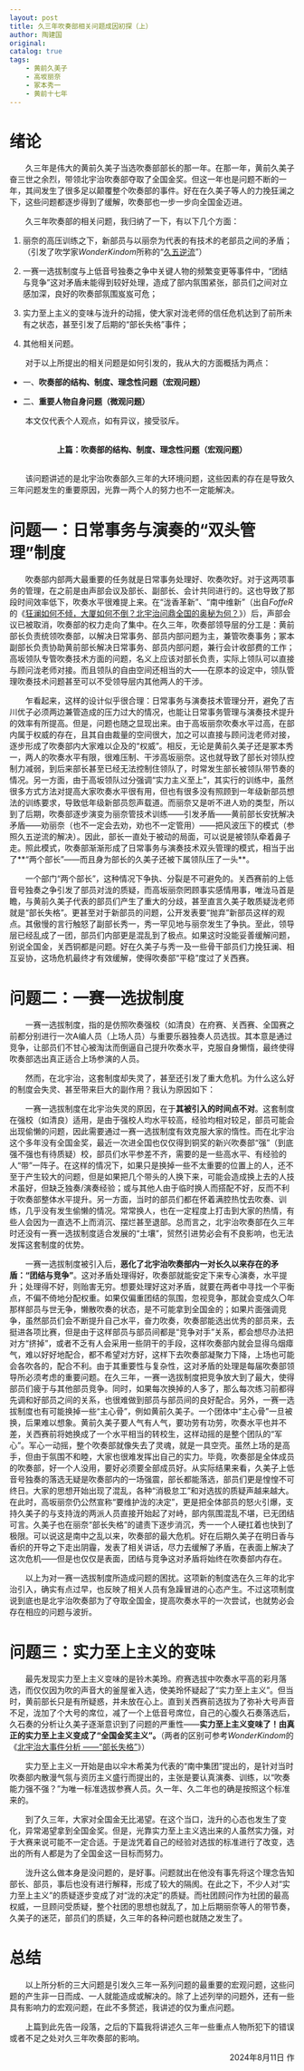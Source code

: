 ```yaml
---
layout: post
title: 久三年吹奏部相关问题成因初探（上）
author: 陶建国
original: 
catalog: true
tags:
    - 黄前久美子
    - 高坂丽奈
    - 冢本秀一
    - 黄前十七年
---
```


# 绪论

&emsp;&emsp;久三年是伟大的黄前久美子当选吹奏部部长的那一年。在那一年，黄前久美子奋三世之余烈，带领北宇治吹奏部夺取了全国金奖。但这一年也是问题不断的一年，其间发生了很多足以颠覆整个吹奏部的事件。好在在久美子等人的力挽狂澜之下，这些问题都逐步得到了缓解，吹奏部也一步一步向全国金迈进。

&emsp;&emsp;久三年吹奏部的相关问题，我归纳了一下，有以下几个方面：

1. 丽奈的高压训练之下，新部员与以丽奈为代表的有技术的老部员之间的矛盾；（引发了吹学家*WonderKindom*所称的“[久五逆流](/2023/10/12/jiuwuniliu/)”）

2. 一赛一选拔制度与上低音号独奏之争中关键人物的频繁变更等事件中，“团结与竞争”这对矛盾未能得到较好处理，造成了部内氛围紧张，部员们之间对立感加深，良好的吹奏部氛围岌岌可危；

3. 实力至上主义的变味与泷升的动摇，使大家对泷老师的信任危机达到了前所未有之状态，甚至引发了后期的“部长失格”事件；

4. 其他相关问题。

&emsp;&emsp;对于以上所提出的相关问题是如何引发的，我从大的方面概括为两点：

* 一、**吹奏部的结构、制度、理念性问题（宏观问题）**

* 二、**重要人物自身问题（微观问题）**

&emsp;&emsp;本文仅代表个人观点，如有异议，接受驳斥。

<br>
<center><b>上篇：吹奏部的结构、制度、理念性问题（宏观问题）</b></center>
<br>

&emsp;&emsp;该问题讲述的是北宇治吹奏部久三年的大环境问题，这些因素的存在是导致久三年问题发生的重要原因，光靠一两个人的努力也不一定能解决。

# 问题一：日常事务与演奏的“双头管理”制度

&emsp;&emsp;吹奏部内部两大最重要的任务就是日常事务处理好、吹奏吹好。对于这两项事务的管理，在之前是由声部会议及部长、副部长、会计共同进行的。这也导致了那段时间效率低下，吹奏水平很难提上来。在“泷香革新”、“南中维新”（出自*FoffeR*的《[狂澜如何不倾，大厦如何不倒？北宇治问鼎全国的奥秘为何？](/2024/04/25/kuanglanbuqing1/)》）后，声部会议已被取消，吹奏部的权力走向了集中。在久三年，吹奏部领导层的分工是：黄前部长负责统领吹奏部，以解决日常事务、部员内部问题为主，兼管吹奏事务；冢本副部长负责协助黄前部长解决日常事务、部员内部问题，兼行会计收部费的工作；高坂领队专管吹奏技术方面的问题，名义上应该对部长负责，实际上领队可以直接与顾问泷老师对接。而且领队的自由空间还相当的大——在原本的设定中，领队管理吹奏技术问题甚至可以不受领导层内其他两人的干涉。

&emsp;&emsp;乍看起来，这样的设计似乎很合理：日常事务与演奏技术管理分开，避免了吉川优子必须两边兼管造成的压力过大的情况，也能让日常事务管理与演奏技术提升的效率有所提高。但是，问题也随之显现出来。由于高坂丽奈吹奏水平过高，在部内属于权威的存在，且其自由裁量的空间很大，加之可以直接与顾问泷老师对接，逐步形成了吹奏部内大家难以企及的“权威”。相反，无论是黄前久美子还是冢本秀一，两人的吹奏水平有限，很难压制、干涉高坂丽奈。这也就导致了部长对领队控制力减弱，到后来部长甚至已经无法控制住领队了，时常发生部长被领队带节奏的情况。另一方面，由于高坂领队过分强调“实力主义至上”，其实行的训练中，虽然很多方式方法对提高大家吹奏水平很有用，但也有很多没有照顾到一年级新部员想法的训练要求，导致低年级新部员怨声载道。而丽奈又是听不进人劝的类型，所以到了后期，吹奏部逐步演变为丽奈管技术训练——引发矛盾——黄前部长安抚解决矛盾——劝丽奈（也不一定会去劝，劝也不一定管用）——把风波压下的模式（参照久五逆流的解决）。因此，部长一直处于被动的局面，可以说是被领队牵着鼻子走。照此模式，吹奏部渐渐形成了日常事务与演奏技术双头管理的模式，相当于出了**“两个部长”——而且身为部长的久美子还被下属领队压了一头**。

&emsp;&emsp;一个部门“两个部长”，这种情况下争执、分裂是不可避免的。关西赛前的上低音号独奏之争引发了部员对泷的质疑，而高坂丽奈罔顾事实感情用事，唯泷马首是瞻，与黄前久美子代表的部员们产生了重大的分歧，甚至直言久美子敢质疑泷老师就是“部长失格”。更甚至对于新部员的问题，公开发表要“抛弃”新部员这样的观点。其傲慢的言行触怒了副部长秀一，秀一罕见地与丽奈发生了争执。至此，领导层已经乱成了一团，部员们内部更是混乱到了极点。如果这时没能妥善缓解问题，别说全国金，关西铜都是问题。好在久美子与秀一及一些骨干部员们力挽狂澜、相互妥协，这场危机最终才有效缓解，使得吹奏部“平稳”度过了关西赛。

# 问题二：一赛一选拔制度

&emsp;&emsp;一赛一选拔制度，指的是仿照吹奏强校（如清良）在府赛、关西赛、全国赛之前都分别进行一次A编人员（上场人员）与重要乐器独奏人员选拔。其本意是通过竞争，让部员们不甘心被淘汰而倒逼自己提升吹奏水平，克服自身懒惰，最终使得吹奏部选出真正适合上场参演的人员。

&emsp;&emsp;然而，在北宇治，这套制度却失灵了，甚至还引发了重大危机。为什么这么好的制度会失灵、甚至带来巨大的副作用？我认为原因如下：

&emsp;&emsp;一赛一选拔制度在北宇治失灵的原因，在于**其被引入的时间点不对**。这套制度在强校（如清良）适用，是由于强校人均水平较高，经验均相对较足，部员可能会出现偷懒的问题，因此需要通过一赛一选拔制度有效克服大家的惰性。而在北宇治这个多年没有全国金奖，最近一次进全国也仅仅得到铜奖的新兴吹奏部“强”（到底强不强也有待质疑）校，部员们水平参差不齐，需要的是一些高水平、有经验的人“带”一阵子。在这样的情况下，如果只是换掉一些不太重要的位置上的人，还不至于产生较大的问题，但是如果把几个带头的人换下来，可能会造成换上去的人技术虽好，但缺乏独奏/演奏经验；或与其他人由于临时换人而搭配不好，反而不利于吹奏部整体水平提升。另一方面，当时的部员们都在怀着满腔热忱去吹奏、训练，几乎没有发生偷懒的情况。常常换人，也在一定程度上打击到大家的热情，有些人会因为一直选不上而消沉、摆烂甚至退部。总而言之，北宇治吹奏部在久三年时还没有一赛一选拔制度适合发展的“土壤”，贸然引进势必会有不良影响，也无法发挥这套制度的优势。

&emsp;&emsp;一赛一选拔制度被引入后，**恶化了北宇治吹奏部内一对长久以来存在的矛盾：“团结与竞争”**。这对矛盾处理得好，吹奏部就能安定下来专心演奏，水平提升；处理得不好，则贻害无穷。想要处理好这对矛盾，就要在两者中寻找一个平衡点，不偏不倚地分配权重。如果仅偏重团结的氛围，忽视竞争，那就会变成久〇年那样部员与世无争，懒散吹奏的状态，是不可能拿到全国金的；如果片面强调竞争，虽然部员们会不断提升自己水平，奋力吹奏，吹奏部能选出优秀的部员来，去挺进各项比赛，但是由于这样部员与部员间都是“竞争对手”关系，都会想尽办法把对方“挤掉”，或者不乏有人会采用一些阴干的手段，这样吹奏部内就会显得乌烟瘴气，难以好好地配合，都不希望对方好，这样下去吹奏部凝聚力下降，上场也可能会各吹各的，配合不利。由于其重要性与复杂性，这对矛盾的处理是每届吹奏部领导所必须考虑的重要问题。在久三年，一赛一选拔制度把竞争放大到了最大，使得部员们疲于与其他部员竞争。同时，如果每次换掉的人多了，那么每次练习前都得先调和好部员之间的关系，也很难做到部员与部员间的良好配合。另外，一赛一选拔制度也有可能换掉一些“主心骨”，例如黄前久美子。一个团体中“主心骨”一旦被换，后果难以想象。黄前久美子要人气有人气，要功劳有功劳，吹奏水平也并不差，关西赛前将她换成了一个水平相当的转校生，这样动摇的是整个团队的“军心”。军心一动摇，整个吹奏部就像失去了灵魂，就是一具空壳。虽然上场的是高手，但由于氛围不和睦，大家也很难发挥出自己的实力。毕竟，吹奏部是全体成员的吹奏部，好一个人没用，要好必须要全部成员好。从实际结果来看，久美子上低音号独奏的落选无疑是吹奏部内的一场强震，部长都能落选，部员们更是惶惶不可终日。大家的思想开始出现了混乱，各种“消极怠工”和对选拔的质疑声越来越大。在此时，高坂丽奈仍公然宣称“要维护泷的决定”，更是把全体部员的怒火引爆，支持久美子的与支持泷的两派人员直接开始起了对峙，部内氛围混乱不堪，已无团结可言。久美子也在丽奈“部长失格”的谴责下逐步消沉，秀一一个人硬扛着也快到了极限。可以说这是南中之乱以来，吹奏部的最大危机。好在后期久美子在明日香与香织的开导之下走出阴霾，发表了相关讲话，尽力去缓解了矛盾，在表面上解决了这次危机——但是也仅仅是表面，团结与竞争这对矛盾将始终在吹奏部内存在。

&emsp;&emsp;以上为对一赛一选拔制度所造成问题的困扰。这项新的制度选在久三年的北宇治引入，确实有点过早，也反映了相关人员有急躁冒进的心态产生。不过这项制度说到底也是北宇治吹奏部为了夺取全国金，提高吹奏水平的一次尝试，也就势必会存在相应的问题与波折。

# 问题三：实力至上主义的变味

&emsp;&emsp;最先发现实力至上主义变味的是铃木美玲。府赛选拔中吹奏水平高的彩月落选，而仅仅因为吹的声音大的釜屋雀入选，使美玲怀疑起了“实力至上主义”。但当时，黄前部长只是有所疑惑，并未放在心上。直到关西赛前选拔为了弥补大号声音不足，泷加了个大号的席位，减了一个上低音号席位，自己的心腹久石奏落选后，久石奏的分析让久美子逐渐意识到了问题的严重性——**实力至上主义变味了！由真正的实力至上主义变成了“全国金奖主义”。**（两者的区别可参考*WonderKindom*的《[北宇治大事件分析 ——“部长失格”](/2023/12/13/buzhangshige1/)》）

&emsp;&emsp;实力至上主义一开始是由以伞木希美为代表的“南中集团”提出的，是针对当时吹奏部内散漫气氛与资历主义盛行而提出的，主张是要认真演奏、训练，以“吹奏能力强不强？”为唯一标准选拔参赛人员。久一年、久二年也的确是按照这个标准来的。

&emsp;&emsp;到了久三年，大家对全国金无比渴望。在这个当口，泷升的心态也发生了变化，异常渴望拿到全国金奖。但是，光靠实力至上主义选出来的人虽然实力强，对于大赛来说可能不一定合适。于是泷凭着自己的经验对选拔的标准进行了改变，选出的所有人都是为了全国金这一目标而努力。

&emsp;&emsp;泷升这么做本身是没问题的，是好事。问题就出在他没有事先将这个理念告知部长、部员，事后也没有进行解释，形成了较大的隔阂。在此之下，不少人对“实力至上主义”的质疑逐步变成了对“泷的决定”的质疑。而社团顾问作为社团的最高权威，一旦顾问受质疑，整个社团的思想也就乱了，加上后期丽奈等人的带节奏，久美子的迷茫，部员们的质疑，久三年的各种问题也就随之发生了。

# 总结

&emsp;&emsp;以上所分析的三大问题是引发久三年一系列问题的最重要的宏观问题，这些问题的产生非一日而成、一人就能造成或解决的。除了上述列举的问题外，还有一些具有影响力的宏观问题，在此不多赘述，我讲述的仅为重点问题。

&emsp;&emsp;上篇到此先告一段落，之后的下篇我将讲述久三年一些重点人物所犯下的错误或者不足之处对久三年吹奏部的影响。

<div style="text-align:right">2024年8月11日 作</div>